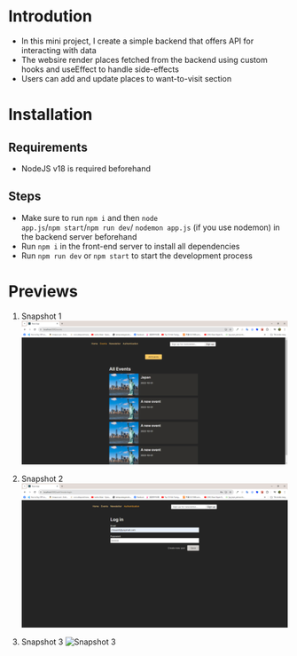 # Introdution

- In this mini project, I create a simple backend that offers API for interacting with data
- The websire render places fetched from the backend using custom hooks and useEffect to handle side-effects
- Users can add and update places to want-to-visit section

# Installation

## Requirements

- NodeJS v18 is required beforehand

## Steps

- Make sure to run <code>npm i</code> and then <code>node app.js</code>/<code>npm start</code>/<code>npm run dev</code>/ <code>nodemon app.js</code> (if you use nodemon) in the backend server beforehand
- Run <code>npm i</code> in the front-end server to install all dependencies
- Run <code>npm run dev</code> or <code>npm start</code> to start the development process

# Previews

1.  Snapshot 1
    <img src='./previews/pv1.png' alt='Snapshot 1'>

2.  Snapshot 2
    <img src='./previews/pv2.png' alt='Snapshot 2'>

3.  Snapshot 3
    <img src='./previews/3.png' alt='Snapshot 3'>
